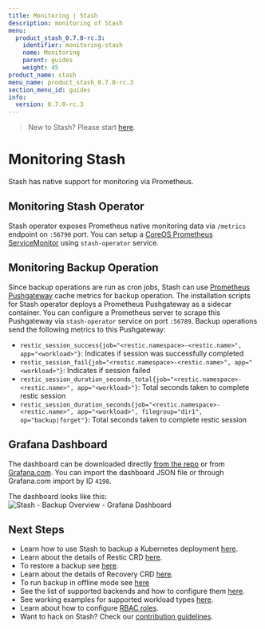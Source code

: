 ```yaml
---
title: Monitoring | Stash
description: monitoring of Stash
menu:
  product_stash_0.7.0-rc.3:
    identifier: monitoring-stash
    name: Monitoring
    parent: guides
    weight: 45
product_name: stash
menu_name: product_stash_0.7.0-rc.3
section_menu_id: guides
info:
  version: 0.7.0-rc.3
---
```


> New to Stash? Please start [here](/products/stash/0.7.0-rc.3/concepts/README).

# Monitoring Stash

Stash has native support for monitoring via Prometheus.

## Monitoring Stash Operator
Stash operator exposes Prometheus native monitoring data via `/metrics` endpoint on `:56790` port. You can setup a [CoreOS Prometheus ServiceMonitor](https://github.com/coreos/prometheus-operator) using `stash-operator` service.

## Monitoring Backup Operation
Since backup operations are run as cron jobs, Stash can use [Prometheus Pushgateway](https://github.com/prometheus/pushgateway) cache metrics for backup operation. The installation scripts for Stash operator deploys a Prometheus Pushgateway as a sidecar container. You can configure a Prometheus server to scrape this Pushgateway via `stash-operator` service on port `:56789`. Backup operations send the following metrics to this Pushgateway:

 - `restic_session_success{job="<restic.namespace>-<restic.name>", app="<workload>"}`: Indicates if session was successfully completed
 - `restic_session_fail{job="<restic.namespace>-<restic.name>", app="<workload>"}`: Indicates if session failed
 - `restic_session_duration_seconds_total{job="<restic.namespace>-<restic.name>", app="<workload>"}`: Total seconds taken to complete restic session
 - `restic_session_duration_seconds{job="<restic.namespace>-<restic.name>", app="<workload>", filegroup="dir1", op="backup|forget"}`: Total seconds taken to complete restic session

## Grafana Dashboard
The dashboard can be downloaded directly [from the repo](/contrib/monitoring/Grafana%20-%20Stash%20-%20Backup%20Overview.json) or from [Grafana.com](https://grafana.com/dashboards/4198).
You can import the dashboard JSON file or through Grafana.com import by ID `4198`.

The dashboard looks like this:
![Stash - Backup Overview - Grafana Dashboard](/products/stash/0.7.0-rc.3/images/grafana/dashboard-stash-backup-overview.png)

## Next Steps

- Learn how to use Stash to backup a Kubernetes deployment [here](/products/stash/0.7.0-rc.3/guides/backup).
- Learn about the details of Restic CRD [here](/products/stash/0.7.0-rc.3/concepts/crds/restic).
- To restore a backup see [here](/products/stash/0.7.0-rc.3/guides/restore).
- Learn about the details of Recovery CRD [here](/products/stash/0.7.0-rc.3/concepts/crds/recovery).
- To run backup in offline mode see [here](/products/stash/0.7.0-rc.3/guides/offline_backup)
- See the list of supported backends and how to configure them [here](/products/stash/0.7.0-rc.3/guides/backends).
- See working examples for supported workload types [here](/products/stash/0.7.0-rc.3/guides/workloads).
- Learn about how to configure [RBAC roles](/products/stash/0.7.0-rc.3/guides/rbac).
- Want to hack on Stash? Check our [contribution guidelines](/products/stash/0.7.0-rc.3/CONTRIBUTING).
